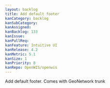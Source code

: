 ```yaml
---
layout: backlog
title: Add default footer
kanCategory: backlog
kanSubCategory:
kanAssigned:
kanBacklog: 133
kanIssue:
kanPullReq:
kanFeature: Intuitive UI
kanRelease: 4.2
kanMetric: 5.1
kanSize: 1
kanPriority: 8
kanRepo: OpenWIS/openwis
---
```

Add default footer. Comes with GeoNetwork trunk
